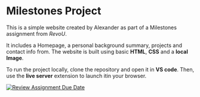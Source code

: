 # Milestones Project
This is a simple website created by Alexander as part of a Milestones assignment from *RevoU*.

It includes a Homepage, a personal background summary, projects and contact info from.
The website is built using basic **HTML**, **CSS** and a **local Image**.

To run the project locally, clone the repository and open it in **VS code**. 
Then, use the **live server** extension to launch itin your browser.






[![Review Assignment Due Date](https://classroom.github.com/assets/deadline-readme-button-22041afd0340ce965d47ae6ef1cefeee28c7c493a6346c4f15d667ab976d596c.svg)](https://classroom.github.com/a/akoVEwkh)

